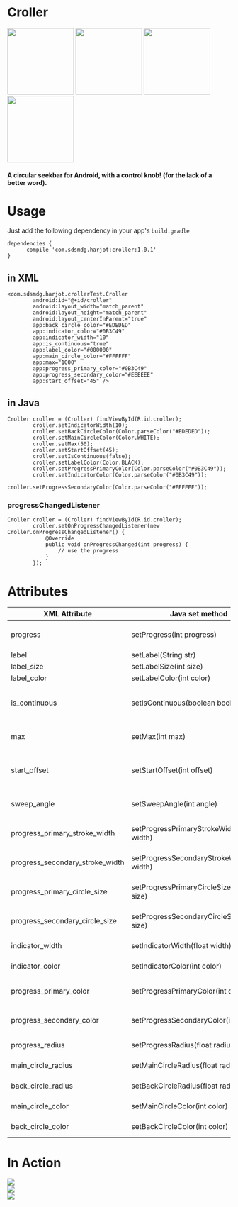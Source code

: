 # Croller
<img src = "https://github.com/harjot-oberai/Croller/blob/master/screens/screen2.jpg" width = "150">
<img src = "https://github.com/harjot-oberai/Croller/blob/master/screens/screen1.jpg" width = "150">
<img src = "https://github.com/harjot-oberai/Croller/blob/master/screens/screen3.jpg" width = "150">
<img src = "https://github.com/harjot-oberai/Croller/blob/master/screens/screen4.jpg" width = "150"><br>

#### A circular seekbar for Android, with a control knob! (for the lack of a better  word).

# Usage
Just add the following dependency in your app's `build.gradle`
```
dependencies {
      compile 'com.sdsmdg.harjot:croller:1.0.1'
}
```

## in XML
```
<com.sdsmdg.harjot.crollerTest.Croller
        android:id="@+id/croller"
        android:layout_width="match_parent"
        android:layout_height="match_parent"
        android:layout_centerInParent="true"
        app:back_circle_color="#EDEDED"
        app:indicator_color="#0B3C49"
        app:indicator_width="10"
        app:is_continuous="true"
        app:label_color="#000000"
        app:main_circle_color="#FFFFFF"
        app:max="1000"
        app:progress_primary_color="#0B3C49"
        app:progress_secondary_color="#EEEEEE"
        app:start_offset="45" />
```

## in Java
```
Croller croller = (Croller) findViewById(R.id.croller);
        croller.setIndicatorWidth(10);
        croller.setBackCircleColor(Color.parseColor("#EDEDED"));
        croller.setMainCircleColor(Color.WHITE);
        croller.setMax(50);
        croller.setStartOffset(45);
        croller.setIsContinuous(false);
        croller.setLabelColor(Color.BLACK);
        croller.setProgressPrimaryColor(Color.parseColor("#0B3C49"));
        croller.setIndicatorColor(Color.parseColor("#0B3C49"));
        croller.setProgressSecondaryColor(Color.parseColor("#EEEEEE"));
```
### progressChangedListener
```
Croller croller = (Croller) findViewById(R.id.croller);
        croller.setOnProgressChangedListener(new Croller.onProgressChangedListener() {
            @Override
            public void onProgressChanged(int progress) {
                // use the progress
            }
        });
```

# Attributes
XML Attribute | Java set method | Functionality
------------ | ------------- | ------------- 
progress | setProgress(int progress) | Set the current progress of the seekbar
label | setLabel(String str) | Set the label
label_size | setLabelSize(int size) | Set the label size
label_color | setLabelColor(int color) | Set the label color
is_continuous | setIsContinuous(boolean bool) | Set whether seekbar is conitnuous or discrete
max | setMax(int max) | Set the maximum value of the seekbar
start_offset | setStartOffset(int offset) | Set the seekbar start offset angle from bottom horizontal center
sweep_angle | setSweepAngle(int angle) | Set the total angle covered by the seekbar
progress_primary_stroke_width | setProgressPrimaryStrokeWidth(float width) | Set the primary progress thickness for continuous type
progress_secondary_stroke_width | setProgressSecondaryStrokeWidth(float width) | Set the secondary progress thickness for continuous type
progress_primary_circle_size | setProgressPrimaryCircleSize(float size) | Set the primary progress circle size for discrete type
progress_secondary_circle_size | setProgressSecondaryCircleSize(float size) | Set the secondary progress circle size for discrete type
indicator_width  | setIndicatorWidth(float width) | Set the progress indicator width
indicator_color | setIndicatorColor(int color) | Set the progress indicator color
progress_primary_color | setProgressPrimaryColor(int color) | Set the progress primary(active) color
progress_secondary_color | setProgressSecondaryColor(int color) | Set the progress secondary(inactive) color
progress_radius | setProgressRadius(float radius) | Set the radius of the progress arc
main_circle_radius | setMainCircleRadius(float radius) | Set the main(front) circle radius
back_circle_radius | setBackCircleRadius(float radius) | Set the back circle radius
main_circle_color | setMainCircleColor(int color) | Set the main(front) circle color
back_circle_color | setBackCircleColor(int color) | Set the back circle color

# In Action
<img src = "https://github.com/harjot-oberai/Croller/blob/master/gifs/Croller1.gif" ><br>
<img src = "https://github.com/harjot-oberai/Croller/blob/master/gifs/Croller2.gif" ><br>
<img src = "https://github.com/harjot-oberai/Croller/blob/master/gifs/Croller3.gif" >

